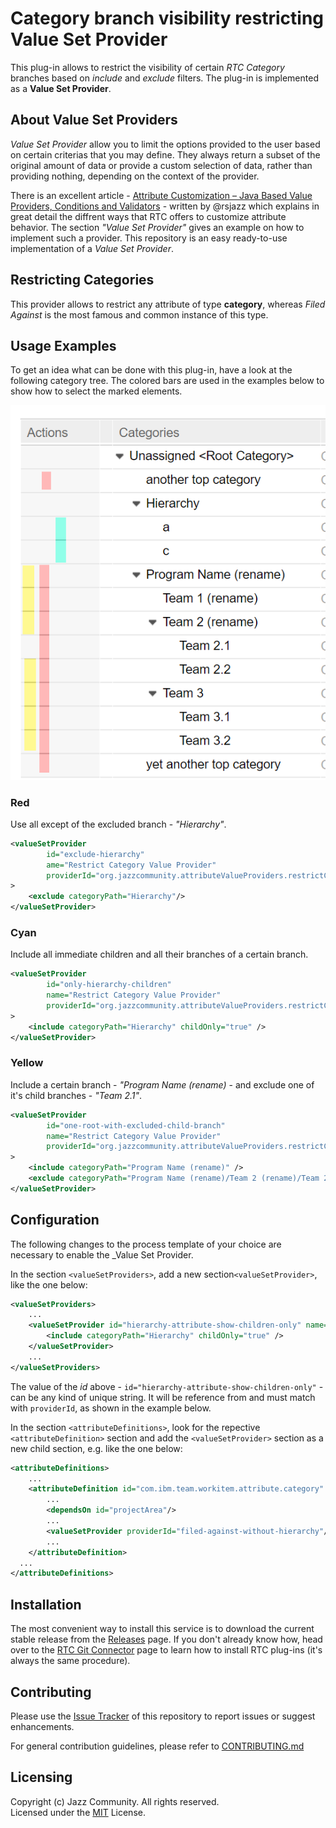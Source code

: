 # Category branch visibility restricting Value Set Provider
This plug-in allows to restrict the visibility of certain _RTC Category_ branches based on _include_ and _exclude_ filters. The plug-in is implemented as a **Value Set Provider**. 

## About Value Set Providers
_Value Set Provider_ allow you to limit the options provided to the user based on certain criterias that you may define. They always return a subset of the original amount of data or provide a custom selection of data, rather than providing nothing, depending on the context of the provider.

There is an excellent article - [Attribute Customization – Java Based Value Providers, Conditions and Validators]() - written by @rsjazz which explains in great detail the diffrent ways that RTC offers to customize attribute behavior. The section _"Value Set Provider"_ gives an example on how to implement such a provider. This repository is an easy ready-to-use implementation of a _Value Set Provider_.

## Restricting Categories
This provider allows to restrict any attribute of type **category**, whereas _Filed Against_ is the most famous and common instance of this type.

## Usage Examples
To get an idea what can be done with this plug-in, have a look at the following category tree. The colored bars are used in the examples below to show how to select the marked elements.

 ![Configuration](./docs/restrict-category.png)

### Red
Use all except of the excluded branch - _"Hierarchy"_.

```xml
<valueSetProvider
        id="exclude-hierarchy"
        ame="Restrict Category Value Provider"
        providerId="org.jazzcommunity.attributeValueProviders.restrictCategory.RestrictCategoryValueProvider"
>
    <exclude categoryPath="Hierarchy"/>
</valueSetProvider>
```

### Cyan
Include all immediate children and all their branches of a certain branch.

```xml
<valueSetProvider 
        id="only-hierarchy-children"
        name="Restrict Category Value Provider"
        providerId="org.jazzcommunity.attributeValueProviders.restrictCategory.RestrictCategoryValueProvider"
>
    <include categoryPath="Hierarchy" childOnly="true" />
</valueSetProvider>
```

### Yellow
Include a certain branch - _"Program Name (rename)_ - and exclude one of it's child branches - _"Team 2.1"_.

```xml
<valueSetProvider 
        id="one-root-with-excluded-child-branch"
        name="Restrict Category Value Provider"
        providerId="org.jazzcommunity.attributeValueProviders.restrictCategory.RestrictCategoryValueProvider"
>
    <include categoryPath="Program Name (rename)" />
    <exclude categoryPath="Program Name (rename)/Team 2 (rename)/Team 2.1" />
</valueSetProvider>
```

## Configuration
The following changes to the process template of your choice are necessary to enable the _Value Set Provider. 

In the section `<valueSetProviders>`, add a new section`<valueSetProvider>`, like the one below:

```xml
<valueSetProviders>
    ...
    <valueSetProvider id="hierarchy-attribute-show-children-only" name="Restrict Category Value Provider" providerId="org.jazzcommunity.attributeValueProviders.restrictCategory.RestrictCategoryValueProvider">
        <include categoryPath="Hierarchy" childOnly="true" />
    </valueSetProvider>
    ...
</valueSetProviders>
```

The value of the _id_ above - `id="hierarchy-attribute-show-children-only"` - can be any kind of unique string. It will be reference from and must match with `providerId`, as shown in the example below.

In the section `<attributeDefinitions>`, look for the repective `<attributeDefinition>` section and add the `<valueSetProvider>` section as a new child section, e.g. like the one below:

```xml
<attributeDefinitions>
    ...
    <attributeDefinition id="com.ibm.team.workitem.attribute.category" name="Filed Against" type="category">
        ...
        <dependsOn id="projectArea"/>
        ...
        <valueSetProvider providerId="filed-against-without-hierarchy"/>
        ...
    </attributeDefinition>
  ...
</attributeDefinitions>
```

## Installation
The most convenient way to install this service is to download the current stable release from the [Releases](../../releases) page.
If you don't already know how, head over to the [RTC Git Connector](https://github.com/jazz-community/rtc-git-connector) page to learn how to install RTC plug-ins (it's always the same procedure).

## Contributing
Please use the [Issue Tracker](../../issues) of this repository to report issues or suggest enhancements.

For general contribution guidelines, please refer to [CONTRIBUTING.md](https://github.com/jazz-community/welcome/blob/master/CONTRIBUTING.md)

## Licensing
Copyright (c) Jazz Community. All rights reserved.<br>
Licensed under the [MIT](./LICENSE) License.
